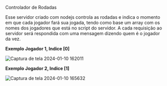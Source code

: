 Controlador de Rodadas

Esse servidor criado com nodejs controla as rodadas e indica o momento em que cada jogador fará sua jogada, tendo como base um array com os nomes dos jogadores que está no script do servidor.
A cada requisição ao servidor será respondida com uma mensagem dizendo quem é o jogador da vez.

**Exemplo Jogador 1, Indice [0]**

![Captura de tela 2024-01-10 162011](https://github.com/AleksandraPereira/Projetos_JS_github/assets/121905245/d55bb775-418b-4f6f-92da-4cc7287c2643)

**Exemplo Jogador 2, Indice [1]** 

![Captura de tela 2024-01-10 165632](https://github.com/AleksandraPereira/Projetos_JS_github/assets/121905245/e1746f10-a001-4a03-95e3-383f130643ed)

